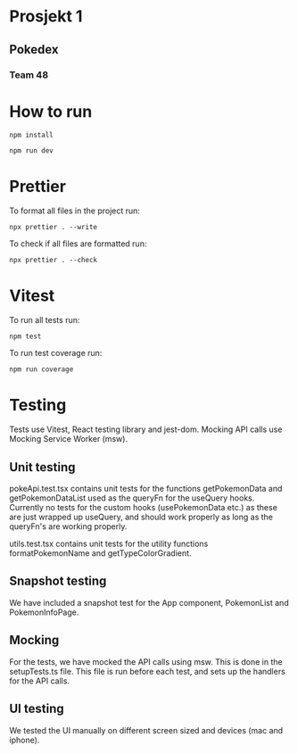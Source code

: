 # Prosjekt 1

## Pokedex

### Team 48

# How to run

```
npm install
```

```
npm run dev
```

# Prettier

To format all files in the project run:

```
npx prettier . --write
```

To check if all files are formatted run:

```
npx prettier . --check
```

# Vitest

To run all tests run:

```
npm test
```

To run test coverage run:

```
npm run coverage
```

# Testing

Tests use Vitest, React testing library and jest-dom.
Mocking API calls use Mocking Service Worker (msw).

## Unit testing

pokeApi.test.tsx contains unit tests for the functions getPokemonData and getPokemonDataList used as the queryFn for the useQuery hooks. Currently no tests for the custom hooks (usePokemonData etc.) as these are just wrapped up useQuery, and should work properly as long as the queryFn's are working properly.

utils.test.tsx contains unit tests for the utility functions formatPokemonName and getTypeColorGradient.

## Snapshot testing

We have included a snapshot test for the App component, PokemonList and PokemonInfoPage. 

## Mocking

For the tests, we have mocked the API calls using msw. This is done in the setupTests.ts file. This file is run before each test, and sets up the handlers for the API calls.

## UI testing

We tested the UI manually on different screen sized and devices (mac and iphone).
